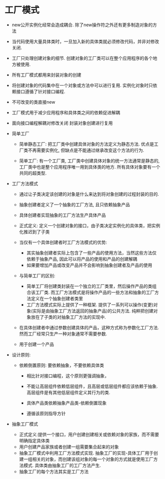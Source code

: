 # 工厂模式

- new公开实例化经常会造成耦合. 除了new操作符之外还有更多制造对象的方法

- 当代码使用大量具体类时，一旦加入新的具体类就必须修改代码，并非对修改关闭.

- 工厂只处理创建对象的细节. 创建对象的工厂类可以在整个应用程序的各个地方被使用.

- 所有工厂模式都用来封装对象的创建

- 将创建对象的代码集中在一个对象或方法中可以进行复用. 实例化对象时只依赖接口遵循了针对接口编程.

- 不可改变的类直接new

- 工厂模式用于减少应用程序和具体类之间的依赖促进解耦

- 面向接口编程解耦对修改关闭 封装对象创建进行复用

- 简单工厂
    - 简单静态工厂: 把工厂类中创建具体对象的方法定义为静态方法. 优点是工厂类不再需要实例化, 但缺点是不能通过继承改变这个方法的行为.
    
    - 简单工厂: 有一个工厂类, 工厂类中创建具体对象的统一方法通常是静态的, 工厂类中也是整个应用程序唯一用到具体类的地方. 所有具体对象要有一个共同的超类型. 

- 工厂方法模式
    - 通过让子类决定该创建的对象是什么来达到将对象创建的过程封装的目的.
    - 抽象创建者定义了一个抽象的工厂方法, 且只依赖抽象产品
    - 具体创建者实现抽象的工厂方法生产具体产品
    - 正式定义: 定义一个创建对象的接口，由子类决定实例化的具体类，把实例化推迟到了子类
    - 当仅有一个具体创建者时工厂方法模式的优势:
        - 其实抽象创建者实际上包含了一些产品的使用方法，当然这些方法仅依赖于抽象产品, 因此可以将产品的使用和产品的创建解耦
        - 如果要增加产品或改变产品并不会影响到抽象创建者及产品的使用
        
    - 与简单工厂的区别:
        - 简单工厂将创建类封装在一个独立的工厂类里，然后操作产品的类组合该工厂类. 而工厂方法模式是将操作产品的一些方法和抽象的工厂方法定义在一个抽象创建者类里
        - 工厂方法模式实际上提供了一种框架. 提供了一系列可以操作(变更)对象(实际是由抽象工厂方法返回的抽象产品)的公共方法. 纯粹把创建对象放在了子类的对抽象工厂方法的实现中.
    
    - 在具体创建者中通过参数创建具体的产品，这种方式称为参数化工厂方法. 然而工厂经常只生产一种对象通常不需要参数.
    - 用于创建一个产品
    
- 设计原则: 
    - 依赖倒置原则: 要依赖抽象，不要依赖具体类
        - 相比针对接口编程，这个原则更强调抽象，
        - 不能让高层组件依赖低层组件，且高层或低层组件都应该依赖于抽象. 高层组件是有其他低层组件定义其行为的类.
        - 具体产品类依赖抽象产品类-依赖倒置现象
        
        - 遵循该原则指导方针 
        
        
- 抽象工厂模式
    - 正式定义:提供一个接口，用户创建创建相关或依赖对象的家族，而不需要明确指定具体类
    - 用户创建产品家族或者创建一组需要集合起来的对象
    - 抽象工厂模式中利用工厂方法模式实现. 抽象工厂的实现-具体工厂用于创建一组相关的对象，而创建该组对象的每一个对象的方式就是使用工厂方法模式. 具体类由抽象工厂的工厂方法产生.
    - 抽象工厂的每个方法其实是工厂方法
    